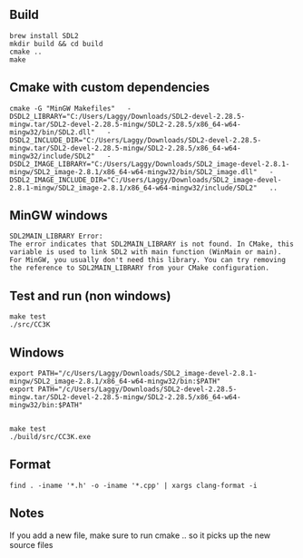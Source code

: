 ## Build 
```
brew install SDL2
mkdir build && cd build
cmake ..
make
```

## Cmake with custom dependencies
```
cmake -G "MinGW Makefiles"   -DSDL2_LIBRARY="C:/Users/Laggy/Downloads/SDL2-devel-2.28.5-mingw.tar/SDL2-devel-2.28.5-mingw/SDL2-2.28.5/x86_64-w64-mingw32/bin/SDL2.dll"   -DSDL2_INCLUDE_DIR="C:/Users/Laggy/Downloads/SDL2-devel-2.28.5-mingw.tar/SDL2-devel-2.28.5-mingw/SDL2-2.28.5/x86_64-w64-mingw32/include/SDL2"   -DSDL2_IMAGE_LIBRARY="C:/Users/Laggy/Downloads/SDL2_image-devel-2.8.1-mingw/SDL2_image-2.8.1/x86_64-w64-mingw32/bin/SDL2_image.dll"   -DSDL2_IMAGE_INCLUDE_DIR="C:/Users/Laggy/Downloads/SDL2_image-devel-2.8.1-mingw/SDL2_image-2.8.1/x86_64-w64-mingw32/include/SDL2"   ..
```

## MinGW windows
```
SDL2MAIN_LIBRARY Error:
The error indicates that SDL2MAIN_LIBRARY is not found. In CMake, this variable is used to link SDL2 with main function (WinMain or main). For MinGW, you usually don't need this library. You can try removing the reference to SDL2MAIN_LIBRARY from your CMake configuration.
```

## Test and run (non windows)
```
make test
./src/CC3K
```

## Windows
```
export PATH="/c/Users/Laggy/Downloads/SDL2_image-devel-2.8.1-mingw/SDL2_image-2.8.1/x86_64-w64-mingw32/bin:$PATH"
export PATH="/c/Users/Laggy/Downloads/SDL2-devel-2.28.5-mingw.tar/SDL2-devel-2.28.5-mingw/SDL2-2.28.5/x86_64-w64-mingw32/bin:$PATH"


make test
./build/src/CC3K.exe
```

## Format
```
find . -iname '*.h' -o -iname '*.cpp' | xargs clang-format -i  
```

## Notes

If you add a new file, make sure to run cmake .. so it picks up the new source files

